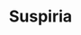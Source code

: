 ---
layout: post
title: Suspiria
director: Dario Argento
year: 1977
cover: https://images.mubicdn.net/images/film/511/cache-27653-1540598415/image-w1280.jpg
imdb_id: tt0076786
---